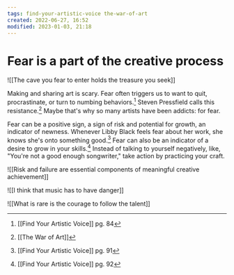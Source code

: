 ```yaml
---
tags: find-your-artistic-voice the-war-of-art 
created: 2022-06-27, 16:52
modified: 2023-01-03, 21:18
---
```


# Fear is a part of the creative process
![[The cave you fear to enter holds the treasure you seek]]

Making and sharing art is scary. Fear often triggers us to want to quit, procrastinate, or turn to numbing behaviors.[^1] Steven Pressfield calls this resistance.[^2] Maybe that's why so many artists have been addicts: for fear. 

Fear can be a positive sign, a sign of risk and potential for growth, an indicator of newness. Whenever Libby Black feels fear about her work, she knows she's onto something good.[^3] Fear can also be an indicator of a desire to grow in your skills.[^4] Instead of talking to yourself negatively, like, "You're not a good enough songwriter," take action by practicing your craft.

![[Risk and failure are essential components of meaningful creative achievement]]

![[I think that music has to have danger]]

![[What is rare is the courage to follow the talent]]

[^1]: [[Find Your Artistic Voice]] pg. 84
[^2]: [[The War of Art]]
[^3]: [[Find Your Artistic Voice]] pg. 91
[^4]: [[Find Your Artistic Voice]] pg. 92